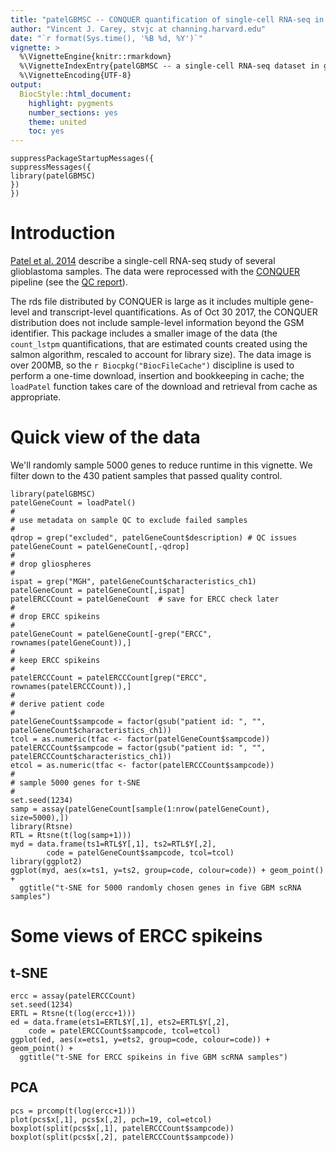```yaml
---
title: "patelGBMSC -- CONQUER quantification of single-cell RNA-seq in glioblastoma"
author: "Vincent J. Carey, stvjc at channing.harvard.edu"
date: "`r format(Sys.time(), '%B %d, %Y')`"
vignette: >
  %\VignetteEngine{knitr::rmarkdown}
  %\VignetteIndexEntry{patelGBMSC -- a single-cell RNA-seq dataset in glioblastoma}
  %\VignetteEncoding{UTF-8}
output:
  BiocStyle::html_document:
    highlight: pygments
    number_sections: yes
    theme: united
    toc: yes
---
```


```{r setup,echo=FALSE,results="hide"}
suppressPackageStartupMessages({
suppressMessages({
library(patelGBMSC)
})
})
```

# Introduction

[Patel et al. 2014](https://www.ncbi.nlm.nih.gov/pmc/articles/PMC4123637/)
describe a single-cell RNA-seq study of several glioblastoma
samples.  The data were reprocessed with the 
[CONQUER](http://imlspenticton.uzh.ch:3838/conquer/)
pipeline (see the [QC report](http://imlspenticton.uzh.ch/robinson_lab/conquer/report-multiqc/GSE57872_multiqc_report.html)).

The rds file distributed by CONQUER is large as it includes
multiple gene-level and transcript-level quantifications.
As of Oct 30 2017, the CONQUER distribution does not include
sample-level information beyond the GSM identifier.  This
package includes a smaller image of the data (the `count_lstpm`
quantifications, that are estimated counts created using the
salmon algorithm, rescaled to account for library size).
The data image is over 200MB, so the `r Biocpkg("BiocFileCache")` 
discipline is used to perform a one-time download, insertion
and bookkeeping in cache; the `loadPatel` function takes
care of the download and retrieval from cache as appropriate.

# Quick view of the data

We'll randomly sample 5000 genes to reduce runtime
in this vignette.  We filter down to the 430 patient samples
that passed quality control.

```{r getdat}
library(patelGBMSC)
patelGeneCount = loadPatel()
#
# use metadata on sample QC to exclude failed samples
#
qdrop = grep("excluded", patelGeneCount$description) # QC issues
patelGeneCount = patelGeneCount[,-qdrop]
#
# drop gliospheres
#
ispat = grep("MGH", patelGeneCount$characteristics_ch1)
patelGeneCount = patelGeneCount[,ispat]
patelERCCCount = patelGeneCount  # save for ERCC check later
#
# drop ERCC spikeins
#
patelGeneCount = patelGeneCount[-grep("ERCC", rownames(patelGeneCount)),] 
#
# keep ERCC spikeins
#
patelERCCCount = patelERCCCount[grep("ERCC", rownames(patelERCCCount)),]
#
# derive patient code
#
patelGeneCount$sampcode = factor(gsub("patient id: ", "", patelGeneCount$characteristics_ch1))
tcol = as.numeric(tfac <- factor(patelGeneCount$sampcode))
patelERCCCount$sampcode = factor(gsub("patient id: ", "", patelERCCCount$characteristics_ch1))
etcol = as.numeric(tfac <- factor(patelERCCCount$sampcode))
#
# sample 5000 genes for t-SNE
#
set.seed(1234)
samp = assay(patelGeneCount[sample(1:nrow(patelGeneCount), size=5000),])
library(Rtsne)
RTL = Rtsne(t(log(samp+1)))
myd = data.frame(ts1=RTL$Y[,1], ts2=RTL$Y[,2], 
        code = patelGeneCount$sampcode, tcol=tcol)
library(ggplot2)
ggplot(myd, aes(x=ts1, y=ts2, group=code, colour=code)) + geom_point() +
  ggtitle("t-SNE for 5000 randomly chosen genes in five GBM scRNA samples")
```

# Some views of ERCC spikeins

## t-SNE
```{r liker}
ercc = assay(patelERCCCount)
set.seed(1234)
ERTL = Rtsne(t(log(ercc+1)))
ed = data.frame(ets1=ERTL$Y[,1], ets2=ERTL$Y[,2],
    code = patelERCCCount$sampcode, tcol=etcol)
ggplot(ed, aes(x=ets1, y=ets2, group=code, colour=code)) + geom_point() +
  ggtitle("t-SNE for ERCC spikeins in five GBM scRNA samples")
```

## PCA

```{r lkr2}
pcs = prcomp(t(log(ercc+1)))
plot(pcs$x[,1], pcs$x[,2], pch=19, col=etcol)
boxplot(split(pcs$x[,1], patelERCCCount$sampcode))
boxplot(split(pcs$x[,2], patelERCCCount$sampcode))
```
